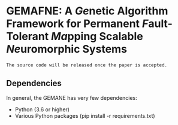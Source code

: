 # GEMAFNE: A ***Ge***netic Algorithm Framework for Permanent *F*ault-Tolerant ***Ma***pping Scalable ***Ne***uromorphic Systems

    The source code will be released once the paper is accepted.

## Dependencies

In general, the GEMANE has very few dependencies:

- Python (3.6 or higher)
- Various Python packages (pip install -r requirements.txt)

